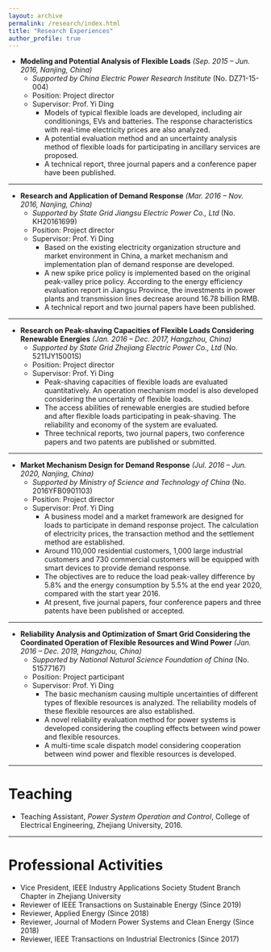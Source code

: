 ```yaml
---
layout: archive
permalink: /research/index.html
title: "Research Experiences"
author_profile: true
---
```


- **Modeling and Potential Analysis of Flexible Loads** *(Sep. 2015 – Jun. 2016, Nanjing, China)*
  - *Supported by China Electric Power Research Institute* (No. DZ71-15-004)
  - Position: Project director
  - Supervisor: Prof. Yi Ding
    - Models of typical flexible loads are developed, including air conditionings, EVs and batteries. The response characteristics with real-time electricity prices are also analyzed.
    - A potential evaluation method and an uncertainty analysis method of flexible loads for participating in ancillary services are proposed.
    - A technical report, three journal papers and a conference paper have been published.

---

- **Research and Application of Demand Response** *(Mar. 2016 – Nov. 2016, Nanjing, China)*
  - *Supported by State Grid Jiangsu Electric Power Co., Ltd* (No. KH20161699)
  - Position: Project director
  - Supervisor: Prof. Yi Ding
    - Based on the existing electricity organization structure and market environment in China, a market mechanism and implementation plan of demand response are developed.
    - A new spike price policy is implemented based on the original peak-valley price policy. According to the energy efficiency evaluation report in Jiangsu Province, the investments in power plants and transmission lines decrease around 16.78 billion RMB.
    - A technical report and two journal papers have been published.

---

- **Research on Peak-shaving Capacities of Flexible Loads Considering Renewable Energies** *(Jan. 2016 – Dec. 2017, Hangzhou, China)*
  - *Supported by State Grid Zhejiang Electric Power Co., Ltd* (No. 5211JY15001S)
  - Position: Project director
  - Supervisor: Prof. Yi Ding
    - Peak-shaving capacities of flexible loads are evaluated quantitatively. An operation mechanism model is also developed considering the uncertainty of flexible loads.
    - The access abilities of renewable energies are studied before and after flexible loads participating in peak-shaving. The reliability and economy of the system are evaluated.
    - Three technical reports, two journal papers, two conference papers and two patents are published or submitted.

---

- **Market Mechanism Design for Demand Response** *(Jul. 2016 – Jun. 2020, Nanjing, China)*
  - *Supported by Ministry of Science and Technology of China* (No. 2016YFB0901103)
  - Position: Project director
  - Supervisor: Prof. Yi Ding
    - A business model and a market framework are designed for loads to participate in demand response project. The calculation of electricity prices, the transaction method and the settlement method are established.
    - Around 110,000 residential customers, 1,000 large industrial customers and 730 commercial customers will be equipped with smart devices to provide demand response.
    - The objectives are to reduce the load peak-valley difference by 5.8% and the energy consumption by 5.5% at the end year 2020, compared with the start year 2016.
    - At present, five journal papers, four conference papers and three patents have been published or accepted.

---

- **Reliability Analysis and Optimization of Smart Grid Considering the Coordinated Operation of Flexible Resources and Wind Power** *(Jan. 2016 – Dec. 2019, Hangzhou, China)*
  - *Supported by National Natural Science Foundation of China* (No. 51577167)
  - Position: Project participant
  - Supervisor: Prof. Yi Ding
    - The basic mechanism causing multiple uncertainties of different types of flexible resources is analyzed. The reliability models of these flexible resources are also established.
    - A novel reliability evaluation method for power systems is developed considering the coupling effects between wind power and flexible resources.
    - A multi-time scale dispatch model considering cooperation between wind power and flexible resources is developed.



------

# Teaching

- Teaching Assistant, *Power System Operation and Control*, College of Electrical Engineering, Zhejiang University, 2016.

  

------

# Professional Activities

- Vice President, IEEE Industry Applications Society Student Branch Chapter in Zhejiang University
- Reviewer of IEEE Transactions on Sustainable Energy (Since 2019)
- Reviewer, Applied Energy (Since 2018)
- Reviewer, Journal of Modern Power Systems and Clean Energy (Since 2018)
- Reviewer, IEEE Transactions on Industrial Electronics (Since 2017)